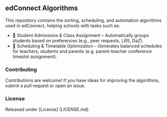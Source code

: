 ## edConnect Algorithms

This repository contains the sorting, scheduling, and automation algorithms used in edConnect, helping schools with tasks such as:
- 📌 Student Admissions & Class Assignment – Automatically groups students based on preferences (e.g., peer requests, LRS, DaZ).
- 📆 Scheduling & Timetable Optimization – Generates balanced schedules for teachers, students and parents (e.g. parent-teacher conference timeslot assignment).

### Contributing

Contributions are welcome! If you have ideas for improving the algorithms, submit a pull request or open an issue.

### License

Released under [License] (LICENSE.md)
